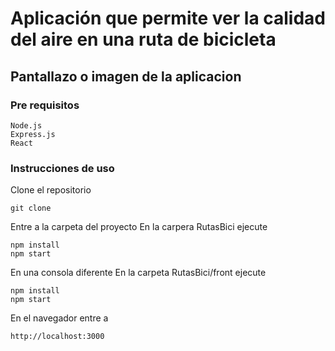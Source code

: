 # Aplicación que permite ver la calidad del aire en una ruta de bicicleta

## Pantallazo o imagen de la aplicacion

### Pre requisitos

```
Node.js
Express.js
React
```

### Instrucciones de uso

Clone el repositorio
```
git clone 
```

Entre a la carpeta del proyecto
En la carpera RutasBici ejecute 
```
npm install 
npm start 
```

En una consola diferente 
En la carpeta RutasBici/front ejecute

```
npm install
npm start
```

En el navegador entre a 
```
http://localhost:3000
```
